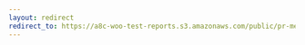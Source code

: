 ```yaml
---
layout: redirect
redirect_to: https://a8c-woo-test-reports.s3.amazonaws.com/public/pr-merge/38354/api/index.html
---
```

